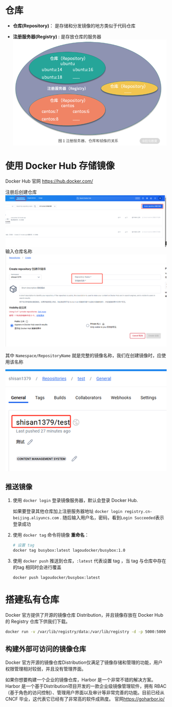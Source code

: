 

# 仓库

- **仓库(Repository)**： 是存储和分发镜像的地方类似于代码仓库

- **注册服务器(Registry)** : 是存放仓库的服务器
![alt text](image-12.png)


# 使用 Docker Hub 存储镜像


Docker  Hub 官网 <https://hub.docker.com/>

注册后创建仓库
![alt text](image-13.png)
输入仓库名称
![alt text](image-14.png)

其中 `Namespace/RepositoryName` 就是完整的镜像名称，我们在创建镜像时，应使用该名称

![alt text](image-15.png)


## 推送镜像

1. 使用 `docker login` 登录镜像服务器，默认会登录 Docker Hub.
   
   如果要登录其他仓库加上注册服务器地址 `docker login registry.cn-beijing.aliyuncs.com` .
   随后输入用户名，密码，看到`Login Succeeded`表示登录成功
2. 使用 `docker tag` 命令将镜像 **重命名**：
   ```bash
   # 设置 tag 
   docker tag busybox:latest lagoudocker/busybox:1.0
   ```

1. 使用 `docker push` 推送到仓库，`:latest` 代表设置 tag ，当 tag 与仓库中存在的tag 相同时会进行覆盖
   ```bash
   docker push lagoudocker/busybox:latest
   ```

# 搭建私有仓库
Docker 官方提供了开源的镜像仓库 Distribution，并且镜像存放在 Docker Hub 的 Registry 仓库下供我们下载。

```bash
docker run -v /var/lib/registry/data:/var/lib/registry -d -p 5000:5000 --name registry registry
```
## 构建外部可访问的镜像仓库

Docker 官方开源的镜像仓库Distribution仅满足了镜像存储和管理的功能，用户权限管理相对较弱，并且没有管理界面。

如果你想要构建一个企业的镜像仓库，Harbor 是一个非常不错的解决方案。Harbor 是一个基于Distribution项目开发的一款企业级镜像管理软件，拥有 RBAC （基于角色的访问控制）、管理用户界面以及审计等非常完善的功能。目前已经从 CNCF 毕业，这代表它已经有了非常高的软件成熟度。
官网<https://goharbor.io/>